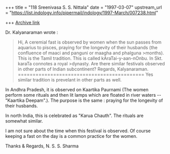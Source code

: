 +++
title = "118 Sreenivasa S. S. Nittala"
date = "1997-03-07"
upstream_url = "https://list.indology.info/pipermail/indology/1997-March/007238.html"

+++
[Archive link](https://list.indology.info/pipermail/indology/1997-March/007238.html)


Dr. Kalyanaraman wrote :
>Hi,
>A ceremial fast is observed by women when the sun passes from aquarius to pisces, praying
>for the longevity of their husbands (the confluence of maaci and panguni  or maagha and phalguna >months). This is the Tamil tradition. This is called kAraTai-y-aan-nOnbu. In Skt. karaTa connotes a royal >dynasty.
>Are there similar festivals observed in other parts of Indian subcontinent?
>Regards, Kalyanaraman.
===========================================
Yes similar tradition is prevelant in other parts as well. 

In Andhra Pradesh, it is observed on Kaartika Paurnami (The women perform some rituals and then lit lamps which are floated in river waters -- "Kaartika Deepam".). The purpose is the same : praying for the longevity of their husbands.

In north India, this is celebrated as "Karua Chauth". The rituals are somewhat similar.

I am not sure about the time when this festival is observed. Of course keeping a fast on the day is a common practice for the women.

Thanks & Regards,
N. S. S. Sharma 





